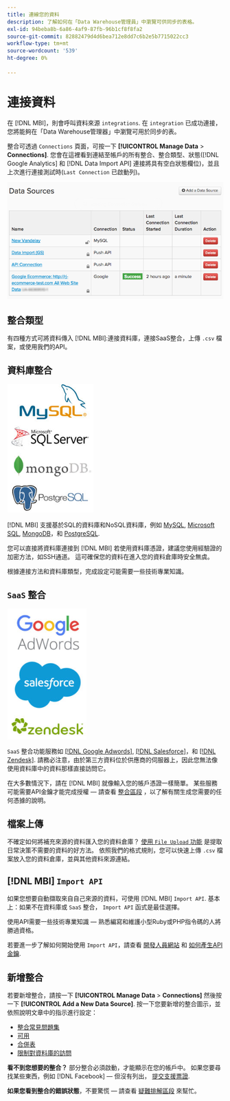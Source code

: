 ```yaml
---
title: 連線您的資料
description: 了解如何在「Data Warehouse管理員」中瀏覽可供同步的表格。
exl-id: 94beba8b-6a86-4af9-87fb-96b1cf8f8fa2
source-git-commit: 82882479d4d6bea712e8dd7c6b2e5b7715022cc3
workflow-type: tm+mt
source-wordcount: '539'
ht-degree: 0%

---
```


# 連接資料

在 [!DNL MBI]，則會呼叫資料來源 `integrations`. 在 `integration` 已成功連接，您將能夠在「Data Warehouse管理器」中瀏覽可用於同步的表。

整合可透過 `Connections` 頁面，可按一下 **[!UICONTROL Manage Data** > **Connections]**. 您會在這裡看到連結至帳戶的所有整合、整合類型、狀態([!DNL Google Analytics] 和 [!DNL Data Import API] 連接將具有空白狀態欄位)，並且上次進行連接測試時(`Last Connection` 已啟動列)。

![Data\_Sources\_Table.png](../../../assets/Data_Sources_Table.png)

## 整合類型

有四種方式可將資料傳入 [!DNL MBI]:連接資料庫，連接SaaS整合，上傳 `.csv` 檔案，或使用我們的API。

## 資料庫整合

![資料庫\_icons.jpg](../../../assets/Database_icons.jpg)

[!DNL MBI] 支援基於SQL的資料庫和NoSQL資料庫，例如 [MySQL](../../importing-data/integrations/mysql-via-ssh-tunnel.md), [Microsoft SQL](../integrations/microsoft-sql-server.md), [MongoDB](../integrations/mongodb-via-ssh-tunnel.md)，和 [PostgreSQL](../integrations/postgresql.md).

您可以直接將資料庫連接到 [!DNL MBI] 若使用資料庫憑證，建議您使用經驗證的加密方法，如SSH通道。 這可確保您的資料在進入您的資料倉庫時安全無虞。

根據連接方法和資料庫類型，完成設定可能需要一些技術專業知識。

## `SaaS` 整合

![](../../../assets/SaaS_icons.jpg)

`SaaS` 整合功能服務如 [[!DNL Google Adwords]](../integrations/google-adwords.md), [[!DNL Salesforce]](../integrations/salesforce.md)，和 [[!DNL Zendesk]](../integrations/zendesk.md). 請務必注意，由於第三方資料位於供應商的伺服器上，因此您無法像使用資料庫中的資料那樣直接訪問它。

在大多數情況下，請在 [!DNL MBI] 就像輸入您的帳戶憑證一樣簡單。 某些服務可能需要API金鑰才能完成授權 — 請查看 [整合區段](../integrations/integrations.md) ，以了解有關生成您需要的任何憑據的說明。

## 檔案上傳

不確定如何將補充來源的資料匯入您的資料倉庫？ [使用 `File Upload` 功能](../connecting-data/using-file-uploader.md) 是提取日常決策不需要的資料的好方法。 依照我們的格式規則，您可以快速上傳 `.csv` 檔案放入您的資料倉庫，並與其他資料來源連結。

## [!DNL MBI] `Import API`

如果您想要自動擷取來自自己來源的資料，可使用 [!DNL MBI] `Import API`. 基本上：如果不在資料庫或 `SaaS` 整合， `Import API` 函式是最佳選擇。

使用API需要一些技術專業知識 — 熟悉編寫和維護小型Ruby或PHP指令碼的人將勝過資格。

若要進一步了解如何開始使用 `Import API`，請查看 [開發人員網站](https://developer.adobe.com/commerce/services/reporting/) 和 [如何產生API金鑰](https://developer.adobe.com/commerce/services/reporting/import-api/).

## 新增整合

若要新增整合，請按一下 **[!UICONTROL Manage Data** > **Connections]** 然後按一下 **[!UICONTROL Add a New Data Source]**. 按一下您要新增的整合圖示，並依照說明文章中的指示進行設定：

* [整合常見問題集](https://support.magento.com/hc/en-us/sections/360003161871-Integration-FAQ)
* [可用 ](../integrations/integrations.md)
* [合併表](../../../best-practices/consolidating-your-tables.md)
* [限制對資料庫的訪問](../../../administrator/account-management/restrict-db-access.md)

**看不到您想要的整合？** 部分整合必須啟動，才能顯示在您的帳戶中。 如果您要尋找某些東西，例如 [!DNL Facebook]  — 但沒有列出， [提交支援票證](../../../guide-overview.md).

**如果您看到整合的錯誤狀態**，不要驚慌 — 請查看 [疑難排解區段](https://support.magento.com/hc/en-us/sections/360003078151) 來幫忙。
